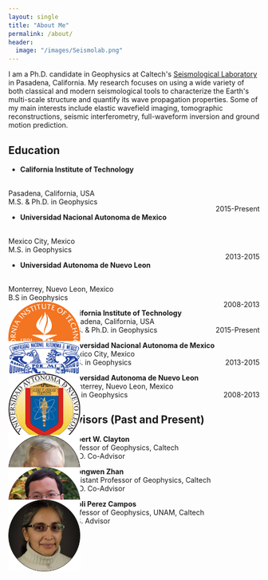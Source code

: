 ```yaml
---
layout: single
title: "About Me"
permalink: /about/
header:
  image: "/images/Seismolab.png"
---
```


I am a Ph.D. candidate in Geophysics at Caltech's [Seismological Laboratory](http://www.seismolab.caltech.edu) in Pasadena, California. My research focuses on using a wide variety of both classical and modern seismological tools to characterize the Earth's multi-scale structure and quantify its wave propagation properties. Some of my main interests include elastic wavefield imaging, tomographic reconstructions, seismic interferometry, full-waveform inversion and ground motion prediction.

## Education
- **California Institute of Technology**
<br>
Pasadena, California, USA
<br>
M.S. & Ph.D. in Geophysics<p style="float: right">2015-Present</p>

- **Universidad Nacional Autonoma de Mexico**
<br>
Mexico City, Mexico
<br>
M.S. in Geophysics<p style="float: right">2013-2015</p>

- **Universidad Autonoma de Nuevo Leon**
<br>
Monterrey, Nuevo Leon, Mexico
<br>
B.S in Geophysics<p style="float: right">2008-2013</p>

<div id="over" style="position:absolute; width:15%; height:auto" alt="Caltech">
  <img src="/images/CALTECH_LOGO.png">
</div>

<p style="margin-left: 120px"><b>California Institute of Technology</b><br>Pasadena, California, USA<br>M.S. & Ph.D. in Geophysics<p2 style="float: right">2015-Present</p2></p>

<div id="over" style="position:absolute; width:15%; height:auto" alt="UNAM">
  <img src="/images/UNAM_LOGO.png">
</div>

<p style="margin-left: 120px"><b>Universidad Nacional Autonoma de Mexico</b><br>Mexico City, Mexico<br>M.S. in Geophysics<p2 style="float: right">2013-2015</p2></p>

<div id="over" style="position:absolute; width:15%; height:auto" alt="UANL">
  <img src="/images/UANL_LOGO.png">
</div>

<p style="margin-left: 120px"><b>Universidad Autonoma de Nuevo Leon</b><br>Monterrey, Nuevo Leon, Mexico<br>B.S in Geophysics<p2 style="float: right">2008-2013</p2></p>

## Academic Advisors (Past and Present)
<div id="over" style="position:absolute; width:15%; height:auto" alt="Clayton">
  <img src="/images/Clayton.png">
</div>

<p style="margin-left: 120px"><b>Robert W. Clayton</b><br>Professor of Geophysics, Caltech<br>Ph.D. Co-Advisor</p>

<div id="over" style="position:absolute; width:15%; height:auto" alt="Zhan">
  <img src="/images/Zhongwen_Zhan.png">
</div>

<p style="margin-left: 120px"><b>Zhongwen Zhan</b><br>Assistant Professor of Geophysics, Caltech<br>Ph.D. Co-Advisor</p>

<div id="over" style="position:absolute; width:15%; height:auto" alt="Xyoli">
  <img src="/images/Xyoli.png">
</div>

<p style="margin-left: 120px"><b>Xyoli Perez Campos</b><br>Professor of Geophysics, UNAM, Caltech<br>M.S. Advisor</p>
